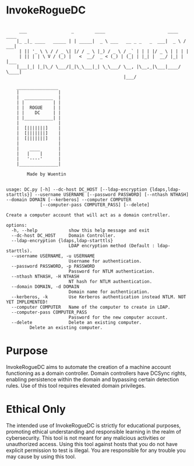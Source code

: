 # InvokeRogueDC
```

     ___                 _        ____                        ____   ____
    |_ _|_ ____   _____ | | _____|  _ \ ___   __ _ _   _  ___|  _ \ / ___|
     | || '_ \ \ / / _ \| |/ / _ \ |_) / _ \ / _` | | | |/ _ \ | | | |
     | || | | \ V / (_) |   <  __/  _ < (_) | (_| | |_| |  __/ |_| | |___
    |___|_| |_|\_/ \___/|_|\_\___|_| \_\___/ \__, |\__,_|\___|____/ \____|
                                             |___/

    ________________
    |               |
    |  ___________  |
    | |           | |
    | |  ROGUE    | |
    | |    DC     | |
    | |___________| |
    |               |
    |  [|||||||]    |
    |  [|||||||]    |
    |  [|||||||]    |
    |               |
    |    ____       |
    |   |    |      |
    |   '----'      |
    |_______________|

        Made by Wuentin


usage: DC.py [-h] --dc-host DC_HOST [--ldap-encryption {ldaps,ldap-starttls}] --username USERNAME [--password PASSWORD] [--nthash NTHASH] --domain DOMAIN [--kerberos] --computer COMPUTER
             [--computer-pass COMPUTER_PASS] [--delete]

Create a computer account that will act as a domain controller.

options:
  -h, --help            show this help message and exit
  --dc-host DC_HOST     Domain Controller.
  --ldap-encryption {ldaps,ldap-starttls}
                        LDAP encryption method (Default : ldap-starttls).
  --username USERNAME, -u USERNAME
                        Username for authentication.
  --password PASSWORD, -p PASSWORD
                        Password for NTLM authentication.
  --nthash NTHASH, -H NTHASH
                        NT hash for NTLM authentication.
  --domain DOMAIN, -d DOMAIN
                        Domain name for authentication.
  --kerberos, -k        Use Kerberos authentication instead NTLM. NOT YET IMPLEMENTED!
  --computer COMPUTER   Name of the computer to create in LDAP.
  --computer-pass COMPUTER_PASS
                        Password for the new computer account.
  --delete              Delete an existing computer.
         Delete an existing computer.

```

# Purpose
InvokeRogueDC aims to automate the creation of a machine account functioning as a domain controller. Domain controllers have DCSync rights, enabling persistence within the domain and bypassing certain detection rules.
Use of this tool requires elevated domain privileges.

# Ethical Only
The intended use of InvokeRogueDC is strictly for educational purposes, promoting ethical understanding and responsible learning in the realm of cybersecurity. This tool is not meant for any malicious activities or unauthorized access.
Using this tool against hosts that you do not have explicit permission to test is illegal. You are responsible for any trouble you may cause by using this tool.
